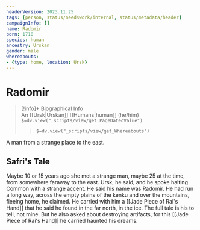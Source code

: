 ```yaml
---
headerVersion: 2023.11.25
tags: [person, status/needswork/internal, status/metadata/header]
campaignInfo: []
name: Radomir
born: 1710
species: human
ancestry: Urskan
gender: male
whereabouts:
- {type: home, location: Ursk}
---
```

# Radomir
>[!info]+ Biographical Info  
> An [[Ursk|Urskan]] [[Humans|human]] (he/him)  
> `$=dv.view("_scripts/view/get_PageDatedValue")`  
>> `$=dv.view("_scripts/view/get_Whereabouts")`

A man from a strange place to the east.

## Safri's Tale 

Maybe 10 or 15 years ago she met a strange man, maybe 25 at the time, from somewhere faraway to the east. Ursk, he said, and he spoke halting Common with a strange accent. He said his name was Radomir. He had run a long way, across the empty plains of the kenku and over the mountains, fleeing home, he claimed. He carried with him a [[Jade Piece of Rai's Hand]] that he said he found in the far north, in the ice. The full tale is his to tell, not mine. But he also asked about destroying artifacts, for this [[Jade Piece of Rai's Hand]] he carried haunted his dreams.